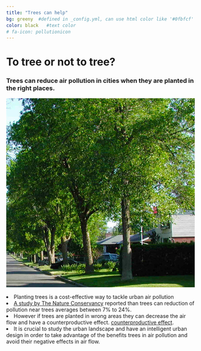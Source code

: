 ```yaml
---
title: "Trees can help"
bg: greeny  #defined in _config.yml, can use html color like '#0fbfcf'
color: black   #text color
# fa-icon: pollutionicon
---
```



# **To tree or not to tree?**

### Trees can reduce air pollution in cities when they are planted in the right places.

<div class="post-container">                    
    <div class="post-thumb_right"><img src=" img/trees_city.jpeg" alt="pollution"/></div>
    <div class="post-content_right">
        <p>
        <li> Planting trees is a cost-effective way to tackle urban air pollution  </li>
        <li> <a href="https://thought-leadership-production.s3.amazonaws.com/2016/10/28/17/17/50/0615788b-8eaf-4b4f-a02a-8819c68278ef/20160825_PHA_Report_FINAL.pdf">A study by The Nature Conservancy</a> reported than trees can reduction of pollution near trees averages between 7% to 24%.</li>
        <li>However if trees are planted in wrong areas they can decrease the air flow and have a counterproductive effect. <a href="https://www.sciencedirect.com/science/article/pii/S1618866716303740">counterproductive effect</a>.</li>
        <li>It is crucial to study the urban landscape and have an intelligent urban design in order to take advantage of the benefits trees in air pollution and avoid their negative effects in air flow.</li>
        </p>

   </div>
</div>
